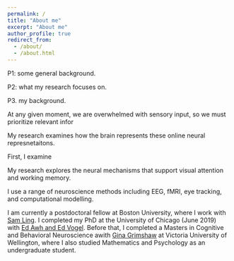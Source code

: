 ```yaml
---
permalink: /
title: "About me"
excerpt: "About me"
author_profile: true
redirect_from: 
  - /about/
  - /about.html
---
```




P1: some general background.

P2: what my research focuses on.

P3. my background. 

At any given moment, we are overwhelmed with sensory input, so we must prioritize relevant infor

My research examines how the brain represents these online neural represnetaitons. 

First, I examine 



My research explores the neural mechanisms that support visual attention and working memory. 

I use a range of neuroscience methods including EEG, fMRI, eye tracking, and computational modelling. 

I am currently a postdoctoral fellow at Boston University, where I work with [Sam Ling](<https://sites.bu.edu/vision/>). I completed my PhD at the University of Chicago (June 2019) with [Ed Awh and Ed Vogel](<https://awhvogellab.com/>). Before that, I completed a Masters in Cognitive and Behavioral Neuroscience awith [Gina Grimshaw](<https://canlabvuw.wordpress.com/>) at Victoria University of Wellington, where I also studied Mathematics and Psychology as an undergraduate student. 